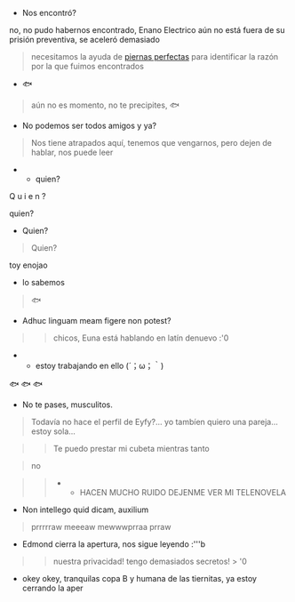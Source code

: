 - Nos encontró?

no, no pudo habernos encontrado, Enano Electrico aún no está fuera de su prisión preventiva, se aceleró demasiado

> necesitamos la ayuda de [piernas perfectas](June.md) para identificar la razón por la que fuimos encontrados

- 🐟

>aún no es momento, no te precipites, 🐟

- No podemos ser todos amigos y ya? 

>Nos tiene atrapados aquí, tenemos que vengarnos, pero dejen de hablar, nos puede leer

* * quien?

Q u i e n ?

quien?

- Quien?

> Quien?

toy enojao

- lo sabemos

> 🐟

- Adhuc linguam meam figere non potest?

> > chicos, Euna está hablando en latín denuevo :'0

- - estoy trabajando en ello (´；ω；｀)

🐟 🐟 🐟

- No te pases, musculitos.

> Todavía no hace el perfil de Eyfy?... yo tambíen quiero una pareja... estoy sola...

> > Te puedo prestar mi cubeta mientras tanto

> no

> > - - HACEN MUCHO RUIDO DEJENME VER MI TELENOVELA 

- Non intellego quid dicam, auxilium

>prrrrraw meeeaw mewwwprraa prraw

- Edmond cierra la apertura, nos sigue leyendo :'''b

> > nuestra privacidad! tengo demasiados secretos! > '0

- okey okey, tranquilas copa B y humana de las tiernitas, ya estoy cerrando la aper